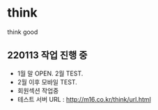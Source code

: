 # think
think good

## 220113 작업 진행 중
- 1월 말 OPEN. 2월 TEST.
- 2월 이후 모바일 TEST.
- 회원섹션 작업중
- 테스트 서버 URL : http://m16.co.kr/think/url.html